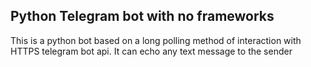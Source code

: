 ## Python Telegram bot with no frameworks 

This is a python bot based on a long polling method of interaction with HTTPS telegram bot api. It can echo any text message to the sender
